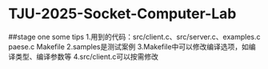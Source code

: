 # TJU-2025-Socket-Computer-Lab
##stage one some tips
1.用到的代码：src/client.c、src/server.c、examples.c paese.c Makefile 
2.samples是测试案例
3.Makefile中可以修改编译选项，如编译类型、编译参数等
4.src/client.c可以按需修改
